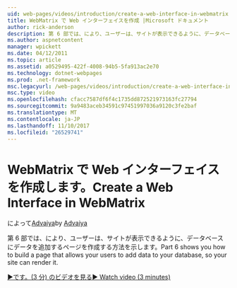 ```yaml
---
uid: web-pages/videos/introduction/create-a-web-interface-in-webmatrix
title: WebMatrix で Web インターフェイスを作成 |Microsoft ドキュメント
author: rick-anderson
description: 第 6 部では、により、ユーザーは、サイトが表示できるように、データベースにデータを追加するページを作成する方法を示します。
ms.author: aspnetcontent
manager: wpickett
ms.date: 04/12/2011
ms.topic: article
ms.assetid: a0529495-422f-4008-94b5-5fa913ac2e70
ms.technology: dotnet-webpages
ms.prod: .net-framework
msc.legacyurl: /web-pages/videos/introduction/create-a-web-interface-in-webmatrix
msc.type: video
ms.openlocfilehash: cfacc7587df6f4c1735dd872521973163fc27794
ms.sourcegitcommit: 9a9483aceb34591c97451997036a9120c3fe2baf
ms.translationtype: MT
ms.contentlocale: ja-JP
ms.lasthandoff: 11/10/2017
ms.locfileid: "26529741"
---
```

<a name="create-a-web-interface-in-webmatrix"></a><span data-ttu-id="79271-103">WebMatrix で Web インターフェイスを作成します。</span><span class="sxs-lookup"><span data-stu-id="79271-103">Create a Web Interface in WebMatrix</span></span>
====================
<span data-ttu-id="79271-104">によって[Advaiya](https://twitter.com/Advaiyasolns)</span><span class="sxs-lookup"><span data-stu-id="79271-104">by [Advaiya](https://twitter.com/Advaiyasolns)</span></span>

<span data-ttu-id="79271-105">第 6 部では、により、ユーザーは、サイトが表示できるように、データベースにデータを追加するページを作成する方法を示します。</span><span class="sxs-lookup"><span data-stu-id="79271-105">Part 6 shows you how to build a page that allows your users to add data to your database, so your site can render it.</span></span>

[<span data-ttu-id="79271-106">&#9654;です。(3 分) のビデオを見る</span><span class="sxs-lookup"><span data-stu-id="79271-106">&#9654; Watch video (3 minutes)</span></span>](https://channel9.msdn.com/Blogs/ASP-NET-Site-Videos/create-a-web-interface-in-webmatrix)
